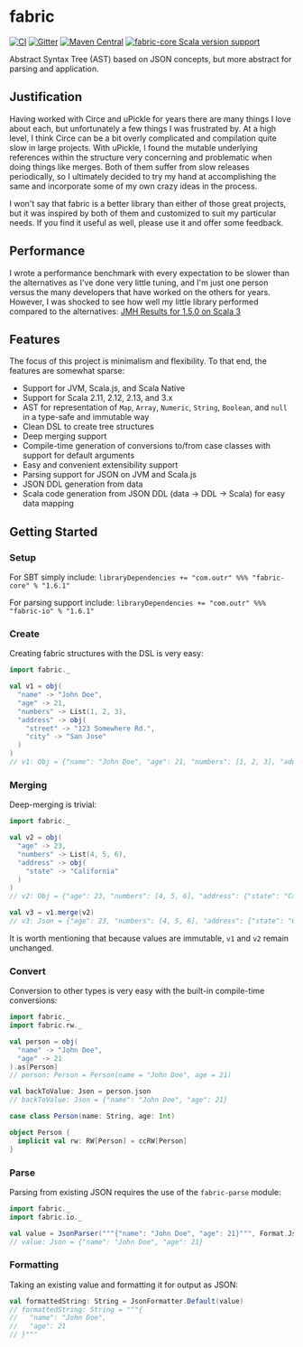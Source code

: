 # fabric

[![CI](https://github.com/outr/fabric/actions/workflows/ci.yml/badge.svg)](https://github.com/outr/fabric/actions/workflows/ci.yml)
[![Gitter](https://badges.gitter.im/Join%20Chat.svg)](https://gitter.im/outr/fabric)
[![Maven Central](https://maven-badges.herokuapp.com/maven-central/com.outr/fabric-core_2.13/badge.svg)](https://maven-badges.herokuapp.com/maven-central/com.outr/fabric-core_2.13)
[![fabric-core Scala version support](https://index.scala-lang.org/outr/fabric/fabric-core/latest-by-scala-version.svg)](https://index.scala-lang.org/outr/fabric/fabric-core)

Abstract Syntax Tree (AST) based on JSON concepts, but more abstract for parsing and application.

## Justification

Having worked with Circe and uPickle for years there are many things I love about each, but unfortunately a
few things I was frustrated by. At a high level, I think Circe can be a bit overly complicated and compilation
quite slow in large projects. With uPickle, I found the mutable underlying references within the structure very
concerning and problematic when doing things like merges. Both of them suffer from slow releases periodically,
so I ultimately decided to try my hand at accomplishing the same and incorporate some of my own crazy ideas in
the process.

I won't say that fabric is a better library than either of those great projects, but it was inspired by
both of them and customized to suit my particular needs. If you find it useful as well, please use it and offer
some feedback.

## Performance

I wrote a performance benchmark with every expectation to be slower than the alternatives as I've done very
little tuning, and I'm just one person versus the many developers that have worked on the others for years.
However, I was shocked to see how well my little library performed compared to the alternatives:
[JMH Results for 1.5.0 on Scala 3](https://jmh.morethan.io/?source=https://raw.githubusercontent.com/outr/fabric/master/bench/results/benchmarks-1.5.0.json)
## Features

The focus of this project is minimalism and flexibility. To that end, the features are somewhat sparse:

- Support for JVM, Scala.js, and Scala Native
- Support for Scala 2.11, 2.12, 2.13, and 3.x
- AST for representation of `Map`, `Array`, `Numeric`, `String`, `Boolean`, and `null` in a type-safe and immutable way
- Clean DSL to create tree structures
- Deep merging support
- Compile-time generation of conversions to/from case classes with support for default arguments
- Easy and convenient extensibility support
- Parsing support for JSON on JVM and Scala.js
- JSON DDL generation from data
- Scala code generation from JSON DDL (data -> DDL -> Scala) for easy data mapping

## Getting Started

### Setup

For SBT simply include:
`libraryDependencies += "com.outr" %%% "fabric-core" % "1.6.1"`

For parsing support include:
`libraryDependencies += "com.outr" %%% "fabric-io" % "1.6.1"`

### Create

Creating fabric structures with the DSL is very easy:

```scala
import fabric._

val v1 = obj(
  "name" -> "John Doe",
  "age" -> 21,
  "numbers" -> List(1, 2, 3),
  "address" -> obj(
    "street" -> "123 Somewhere Rd.",
    "city" -> "San Jose"
  )
)
// v1: Obj = {"name": "John Doe", "age": 21, "numbers": [1, 2, 3], "address": {"street": "123 Somewhere Rd.", "city": "San Jose"}}
```

### Merging

Deep-merging is trivial:

```scala
import fabric._

val v2 = obj(
  "age" -> 23,
  "numbers" -> List(4, 5, 6),
  "address" -> obj(
    "state" -> "California"
  )
)
// v2: Obj = {"age": 23, "numbers": [4, 5, 6], "address": {"state": "California"}}

val v3 = v1.merge(v2)
// v3: Json = {"age": 23, "numbers": [4, 5, 6], "address": {"state": "California", "street": "123 Somewhere Rd.", "city": "San Jose"}, "name": "John Doe"}
```

It is worth mentioning that because values are immutable, `v1` and `v2` remain unchanged.

### Convert

Conversion to other types is very easy with the built-in compile-time conversions:

```scala
import fabric._
import fabric.rw._

val person = obj(
  "name" -> "John Doe",
  "age" -> 21
).as[Person]
// person: Person = Person(name = "John Doe", age = 21)

val backToValue: Json = person.json
// backToValue: Json = {"name": "John Doe", "age": 21}

case class Person(name: String, age: Int)

object Person {
  implicit val rw: RW[Person] = ccRW[Person]
}
```

### Parse

Parsing from existing JSON requires the use of the `fabric-parse` module:

```scala
import fabric._
import fabric.io._

val value = JsonParser("""{"name": "John Doe", "age": 21}""", Format.Json)
// value: Json = {"name": "John Doe", "age": 21}
```

### Formatting

Taking an existing value and formatting it for output as JSON:

```scala
val formattedString: String = JsonFormatter.Default(value)
// formattedString: String = """{
//   "name": "John Doe",
//   "age": 21
// }"""
```